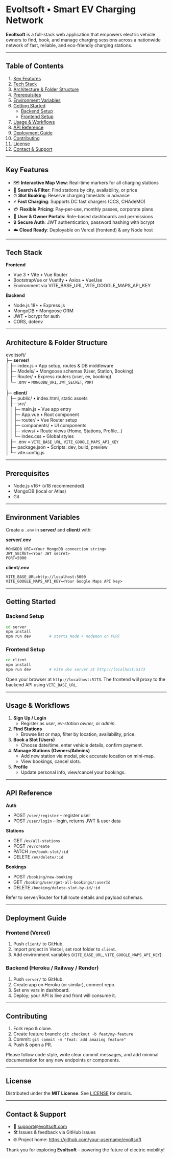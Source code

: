 # Evoltsoft • Smart EV Charging Network

**Evoltsoft** is a full-stack web application that empowers electric vehicle owners to find, book, and manage charging sessions across a nationwide network of fast, reliable, and eco-friendly charging stations.

---

## Table of Contents

1. [Key Features](#key-features)
2. [Tech Stack](#tech-stack)
3. [Architecture & Folder Structure](#architecture--folder-structure)
4. [Prerequisites](#prerequisites)
5. [Environment Variables](#environment-variables)
6. [Getting Started](#getting-started)
   - [Backend Setup](#backend-setup)
   - [Frontend Setup](#frontend-setup)
7. [Usage & Workflows](#usage--workflows)
8. [API Reference](#api-reference)
9. [Deployment Guide](#deployment-guide)
10. [Contributing](#contributing)
11. [License](#license)
12. [Contact & Support](#contact--support)

---

## Key Features

- 🗺️ **Interactive Map View**: Real-time markers for all charging stations
- 🔎 **Search & Filter**: Find stations by city, availability, or price
- ⏰ **Slot Booking**: Reserve charging timeslots in advance
- ⚡ **Fast Charging**: Supports DC fast chargers (CCS, CHAdeMO)
- 💳 **Flexible Pricing**: Pay-per-use, monthly passes, corporate plans
- 👤 **User & Owner Portals**: Role-based dashboards and permissions
- 🔒 **Secure Auth**: JWT authentication, password hashing with bcrypt
- ☁️ **Cloud Ready**: Deployable on Vercel (frontend) & any Node host

---

## Tech Stack

**Frontend**

- Vue 3 • Vite • Vue Router
- BootstrapVue or Vuetify • Axios • VueUse
- Environment via VITE_BASE_URL, VITE_GOOGLE_MAPS_API_KEY

**Backend**

- Node.js 18+ • Express.js
- MongoDB • Mongoose ORM
- JWT • bcrypt for auth
- CORS, dotenv

---

## Architecture & Folder Structure

evoltsoft/  
├─ **server/**  
│ ├─ index.js • App setup, routes & DB middleware  
│ ├─ Models/ • Mongoose schemas (User, Station, Booking)  
│ ├─ Router/ • Express routers (user, ev, booking)  
│ └─ .env • `MONGODB_URI`, `JWT_SECRET`, `PORT`  
│  
├─ **client/**  
│ ├─ public/ • index.html, static assets  
│ ├─ src/  
│ │ ├─ main.js • Vue app entry  
│ │ ├─ App.vue • Root component  
│ │ ├─ router/ • Vue Router setup  
│ │ ├─ components/ • UI components  
│ │ ├─ views/ • Route views (Home, Stations, Profile…)  
│ │ └─ index.css • Global styles  
│ ├─ .env • `VITE_BASE_URL`, `VITE_GOOGLE_MAPS_API_KEY`  
│ ├─ package.json • Scripts: dev, build, preview  
│ └─ vite.config.js

---

## Prerequisites

- Node.js v16+ (v18 recommended)
- MongoDB (local or Atlas)
- Git

---

## Environment Variables

Create a `.env` in **server/** and **client/** with:

**server/.env**

```
MONGODB_URI=<Your MongoDB connection string>
JWT_SECRET=<Your JWT secret>
PORT=5000
```

**client/.env**

```
VITE_BASE_URL=http://localhost:5000
VITE_GOOGLE_MAPS_API_KEY=<Your Google Maps API key>
```

---

## Getting Started

### Backend Setup

```bash
cd server
npm install
npm run dev        # starts Node + nodemon on PORT
```

### Frontend Setup

```bash
cd client
npm install
npm run dev        # Vite dev server at http://localhost:5173
```

Open your browser at `http://localhost:5173`. The frontend will proxy to the backend API using `VITE_BASE_URL`.

---

## Usage & Workflows

1. **Sign Up / Login**
   - Register as _user_, _ev-station owner_, or _admin_.
2. **Find Stations**
   - Browse list or map, filter by location, availability, price.
3. **Book a Slot (Users)**
   - Choose date/time, enter vehicle details, confirm payment.
4. **Manage Stations (Owners/Admins)**
   - Add new station via modal, pick accurate location on mini-map.
   - View bookings, cancel slots.
5. **Profile**
   - Update personal info, view/cancel your bookings.

---

## API Reference

**Auth**

- POST `/user/register` – register user
- POST `/user/login` – login, returns JWT & user data

**Stations**

- GET `/ev/all-stations`
- POST `/ev/create`
- PATCH `/ev/book-slot/:id`
- DELETE `/ev/delete/:id`

**Bookings**

- POST `/booking/new-booking`
- GET `/booking/user/get-all-bookings/:userId`
- DELETE `/booking/delete-slot-by-id/:id`

Refer to server/Router for full route details and payload schemas.

---

## Deployment Guide

### Frontend (Vercel)

1. Push `client/` to GitHub.
2. Import project in Vercel, set root folder to `client`.
3. Add environment variables (`VITE_BASE_URL`, `VITE_GOOGLE_MAPS_API_KEY`).

### Backend (Heroku / Railway / Render)

1. Push `server/` to GitHub.
2. Create app on Heroku (or similar), connect repo.
3. Set env vars in dashboard.
4. Deploy; your API is live and front will consume it.

---

## Contributing

1. Fork repo & clone.
2. Create feature branch: `git checkout -b feat/my-feature`
3. Commit: `git commit -m "feat: add amazing feature"`
4. Push & open a PR.

Please follow code style, write clear commit messages, and add minimal documentation for any new endpoints or components.

---

## License

Distributed under the **MIT License**. See [LICENSE](LICENSE) for details.

---

## Contact & Support

- 📧 support@evoltsoft.com
- 🛠️ Issues & feedback via GitHub issues
- 🌐 Project home: https://github.com/your-username/evoltsoft

Thank you for exploring **Evoltsoft** – powering the future of electric mobility!
